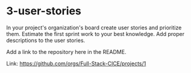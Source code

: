 # 3-user-stories

In your project's organization's board create user stories and prioritize them. Estimate the first sprint work to your best knowledge. Add proper descriptions to the user stories.

Add a link to the repository here in the README.

Link: https://github.com/orgs/Full-Stack-CICE/projects/1
